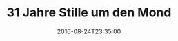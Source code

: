 ---
date: '2016-08-24T23:35:00'
talk_date: '2003-09-26T20:00:00'
talk_speakers:
  speaker1:
    name: Reinhold Frey
title: 31 Jahre Stille um den Mond
---